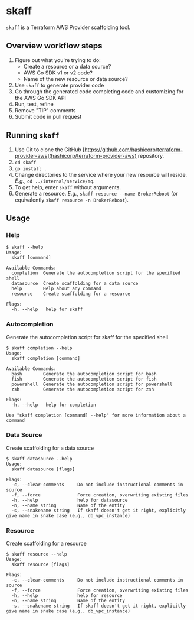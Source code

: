 # skaff

`skaff` is a Terraform AWS Provider scaffolding tool.

## Overview workflow steps

1. Figure out what you're trying to do:
    * Create a resource or a data source?
    * AWS Go SDK v1 or v2 code?
    * Name of the new resource or data source?
2. Use `skaff` to generate provider code
3. Go through the generated code completing code and customizing for the AWS Go SDK API
4. Run, test, refine
5. Remove "TIP" comments
6. Submit code in pull request

## Running `skaff`

1. Use Git to clone the GitHub [https://github.com/hashicorp/terraform-provider-aws](hashicorp/terraform-provider-aws) repository.
2. `cd skaff`
3. `go install .`
4. Change directories to the service where your new resource will reside. _E.g._, `cd ../internal/service/mq`.
5. To get help, enter `skaff` without arguments.
6. Generate a resource. _E.g._, `skaff resource --name BrokerReboot` (or equivalently `skaff resource -n BrokerReboot`).

## Usage 

### Help
```
$ skaff --help
Usage:
  skaff [command]

Available Commands:
  completion  Generate the autocompletion script for the specified shell
  datasource  Create scaffolding for a data source
  help        Help about any command
  resource    Create scaffolding for a resource

Flags:
  -h, --help   help for skaff
```

### Autocompletion
Generate the autocompletion script for skaff for the specified shell
```
$ skaff completion --help
Usage:
  skaff completion [command]

Available Commands:
  bash        Generate the autocompletion script for bash
  fish        Generate the autocompletion script for fish
  powershell  Generate the autocompletion script for powershell
  zsh         Generate the autocompletion script for zsh

Flags:
  -h, --help   help for completion

Use "skaff completion [command] --help" for more information about a command
```

### Data Source 
Create scaffolding for a data source
```
$ skaff datasource --help
Usage:
  skaff datasource [flags]

Flags:
  -c, --clear-comments     Do not include instructional comments in source
  -f, --force              Force creation, overwriting existing files
  -h, --help               help for datasource
  -n, --name string        Name of the entity
  -s, --snakename string   If skaff doesn't get it right, explicitly give name in snake case (e.g., db_vpc_instance)
```

### Resource
Create scaffolding for a resource
```
$ skaff resource --help
Usage:
  skaff resource [flags]

Flags:
  -c, --clear-comments     Do not include instructional comments in source
  -f, --force              Force creation, overwriting existing files
  -h, --help               help for resource
  -n, --name string        Name of the entity
  -s, --snakename string   If skaff doesn't get it right, explicitly give name in snake case (e.g., db_vpc_instance)
```